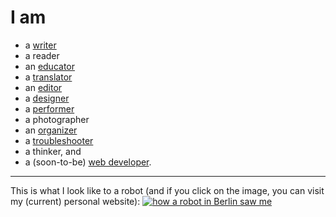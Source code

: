 # I am 
- a [writer](https://shawnhuelle.wordpress.com/publications/)
- a reader
- an [educator](https://shawnhuelle.wordpress.com/teaching-experience/)
- a [translator](https://shawnhuelle.wordpress.com/work-experience/)
- an [editor](https://shawnhuelle.wordpress.com/work-experience/)
- a [designer](https://shawnhuelle.wordpress.com/work-experience/)
- a [performer](https://shawnhuelle.wordpress.com/readings-interviews-performances/)
- a photographer
- an [organizer](https://shawnhuelle.wordpress.com/work-experience/)
- a [troubleshooter](https://shawnhuelle.wordpress.com/work-experience/)
- a thinker, and 
- a (soon-to-be) [web developer](https://www.neuefische.de/bootcamp/web-development).

---

This is what I look like to a robot (and if you click on the image, you can visit my (current) personal website):
[![how a robot in Berlin saw me](https://shawnhuelle.files.wordpress.com/2023/07/robotportrait3.jpg?w=784)](https://shawnhuelle.com)

